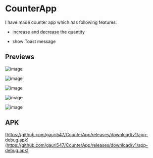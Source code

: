 # CounterApp

I have made counter app which has following features:

- increase and decrease the quantity

- show Toast message

## Previews

![image](https://user-images.githubusercontent.com/81371138/117545175-4791ce00-b042-11eb-8638-24294b76bc09.png)

![image](https://user-images.githubusercontent.com/81371138/117545233-845dc500-b042-11eb-8d6e-917ceea8a55f.png)

![image](https://user-images.githubusercontent.com/81371138/117545246-93dd0e00-b042-11eb-8630-addd5cf9d0ed.png)

![image](https://user-images.githubusercontent.com/81371138/118105317-db281d80-b3f9-11eb-98a2-c4cb12f1f5c0.png)

![image](https://user-images.githubusercontent.com/81371138/118105351-e67b4900-b3f9-11eb-996b-f34f11f5a495.png)



## APK

[https://github.com/gauri547/CounterApp/releases/download/v1/app-debug.apk](https://github.com/gauri547/CounterApp/releases/download/v1/app-debug.apk)




